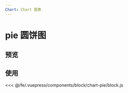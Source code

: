 ```yaml
---
Chart: Chart 图表
---
```

# pie 圆饼图

## 预览
<ClientOnly>
<block-chart-pie-demo />
</ClientOnly>

## 使用
<<< @/fe/.vuepress/components/block/chart-pie/block.js
